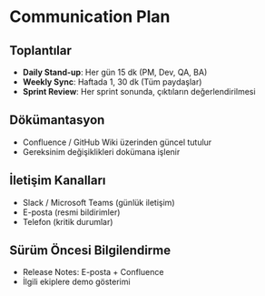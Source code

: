 # Communication Plan

## Toplantılar
- **Daily Stand-up**: Her gün 15 dk (PM, Dev, QA, BA)
- **Weekly Sync**: Haftada 1, 30 dk (Tüm paydaşlar)
- **Sprint Review**: Her sprint sonunda, çıktıların değerlendirilmesi

## Dökümantasyon
- Confluence / GitHub Wiki üzerinden güncel tutulur
- Gereksinim değişiklikleri dokümana işlenir

## İletişim Kanalları
- Slack / Microsoft Teams (günlük iletişim)
- E-posta (resmi bildirimler)
- Telefon (kritik durumlar)

## Sürüm Öncesi Bilgilendirme
- Release Notes: E-posta + Confluence
- İlgili ekiplere demo gösterimi
